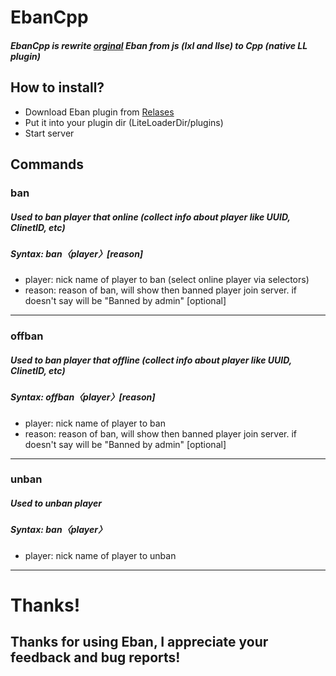 # EbanCpp
##### EbanCpp is rewrite <a href = "https://github.com/Development-studio/Eban" >orginal</a> Eban from js (lxl and llse) to Cpp (native LL plugin)
## How to install?
- Download Eban plugin from <a href = "https://github.com/mikhaillav/EbanCpp/releases/">Relases</a>
- Put it into your plugin dir (LiteLoaderDir/plugins)
- Start server

## Commands
### ban 
##### Used to ban player that online (collect info about player like UUID, ClinetID, etc)
##### Syntax: ban〈player〉[reason]
- player: nick name of player to ban (select online player via selectors) 
- reason: reason of ban, will show then banned player join server. if doesn't say will be "Banned by admin" [optional]
-----
### offban 
##### Used to ban player that offline (collect info about player like UUID, ClinetID, etc)
##### Syntax: offban〈player〉[reason]
- player: nick name of player to ban  
- reason: reason of ban, will show then banned player join server. if doesn't say will be "Banned by admin" [optional]
-----
### unban 
##### Used to unban player
##### Syntax: ban〈player〉
- player: nick name of player to unban
-----
# Thanks!
## Thanks for using Eban, I appreciate your feedback and bug reports!
